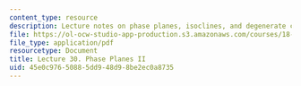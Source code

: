 ```yaml
---
content_type: resource
description: Lecture notes on phase planes, isoclines, and degenerate cases.
file: https://ol-ocw-studio-app-production.s3.amazonaws.com/courses/18-034-honors-differential-equations-spring-2009/45e0c97650885dd948d98be2ec0a8735_MIT18_034s09_lec30.pdf
file_type: application/pdf
resourcetype: Document
title: Lecture 30. Phase Planes II
uid: 45e0c976-5088-5dd9-48d9-8be2ec0a8735
---
```

